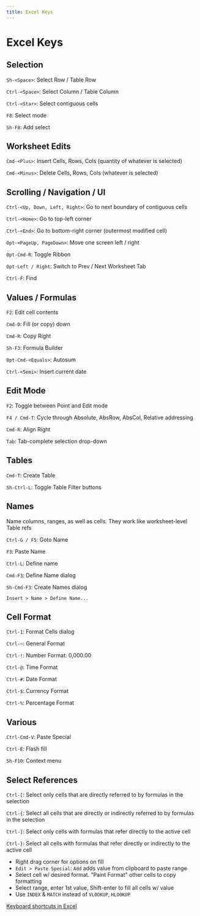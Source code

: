 ```yaml
---
title: Excel Keys
---
```


# Excel Keys

## Selection

`Sh-<Space>`:  Select Row / Table Row

`Ctrl-<Space>`: Select Column / Table Column

`Ctrl-<Star>`: Select contiguous cells

`F8`: Select mode

`Sh-F8`: Add select

## Worksheet Edits

`Cmd-<Plus>`: Insert Cells, Rows, Cols (quantity of whatever is selected)

`Cmd-<Minus>`: Delete Cells, Rows, Cols (whatever is selected)

## Scrolling / Navigation / UI

`Ctrl-<Up, Down, Left, Right>`: Go to next boundary of contiguous cells

`Ctrl-<Home>`: Go to top-left corner

`Ctrl-<End>`: Go to bottom-right corner (outermost modified cell)

`Opt-<PageUp, PageDown>`: Move one screen left / right

`Opt-Cmd-R`: Toggle Ribbon

`Opt-Left / Right`: Switch to Prev / Next Worksheet Tab

`Ctrl-F`: Find

## Values / Formulas

`F2`:  Edit cell contents

`Cmd-D`: Fill (or copy) down

`Cmd-R`: Copy Right

`Sh-F3`: Formula Builder

`Opt-Cmd-<Equals>`: Autosum

`Ctrl-<Semi>`: Insert current date

## Edit Mode

`F2`: Toggle between Point and Edit mode

`F4 / Cmd-T`: Cycle through Absolute, AbsRow, AbsCol, Relative addressing

`Cmd-R`: Align Right

`Tab`: Tab-complete selection drop-down

## Tables

`Cmd-T`: Create Table

`Sh-Ctrl-L`: Toggle Table Filter buttons

## Names

Name columns, ranges, as well as cells. They work like worksheet-level Table refs

`Ctrl-G / F5`: Goto Name

`F3`: Paste Name

`Ctrl-L`: Define name

`Cmd-F3`: Define Name dialog

`Sh-Cmd-F3`: Create Names dialog

`Insert > Name > Define Name...`

## Cell Format

`Ctrl-1`: Format Cells dialog

`Ctrl-~`: General Format

`Ctrl-!`: Number Format: 0,000.00

`Ctrl-@`: Time Format

`Ctrl-#`: Date Format

`Ctrl-$`: Currency Format

`Ctrl-%`: Percentage Format

## Various

`Ctrl-Cmd-V`: Paste Special

`Ctrl-E`: Flash fill

`Sh-F10`: Context menu

## Select References

`Ctrl-[`: Select only cells that are directly referred to by formulas in the selection

`Ctrl-{`: Select all cells that are directly or indirectly referred to by formulas in the selection

`Ctrl-]`: Select only cells with formulas that refer directly to the active cell

`Ctrl-}`: Select all cells with formulas that refer directly or indirectly to the active cell

- Right drag corner for options on fill
- `Edit > Paste Special`: `Add` adds value from clipboard to paste range
- Select cell w/ desired format. "Paint Format" other cells to copy formatting
- Select range, enter 1st value, Shift-enter to fill all cells w/ value
- Use `INDEX` & `MATCH` instead of `VLOOKUP`, `HLOOKUP`

[Keyboard shortcuts in Excel](https://support.microsoft.com/en-us/office/keyboard-shortcuts-in-excel-1798d9d5-842a-42b8-9c99-9b7213f0040f)

